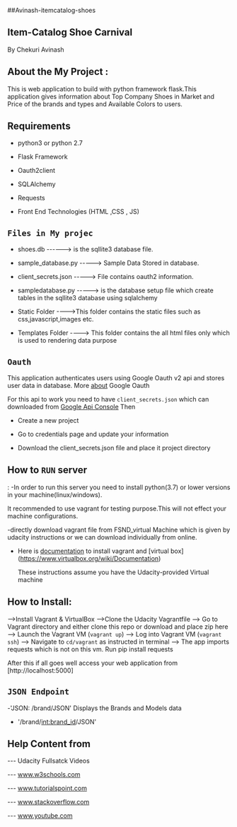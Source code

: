 ##Avinash-itemcatalog-shoes
## Item-Catalog Shoe Carnival 
By Chekuri Avinash

## About the My Project :
   
This is web application to  build with python framework flask.This application gives   information about Top Company Shoes in  Market and Price of the brands and types and Available Colors to users.



## Requirements
 
- python3 or python 2.7
- Flask Framework

- Oauth2client
   
- SQLAlchemy
 
 - Requests
  
- Front End Technologies (HTML ,CSS , JS)
## ``Files in My projec``
 
- shoes.db ------> is the sqllite3 database file.
  
- sample_database.py -----> Sample Data Stored in database.
 
- client_secrets.json -----> File contains oauth2 information.
  
- sampledatabase.py -----> is the database setup file which create tables in the sqllite3 database using sqlalchemy
  
- Static Folder ---->This folder contains the static files such as
  css,javascript,images etc.
  
- Templates Folder ----> This folder contains the all html files only which is used to  rendering data purpose


## `Oauth`
  This application authenticates users using Google Oauth v2 api and stores user data in database.
  More [about](https://developers.google.com/identity/protocols/OAuth2) Google Oauth

  For this api to work you need to have `client_secrets.json` which can downloaded from
  [Google Api Console](https://console.developers.google.con)
  Then
   
 - Create a new project
   
 - Go to credentials page and update your information
   
 - Download the client_secrets.json file and place it project directory



## How to `RUN` server
  :
-In order to run this server you need to install python(3.7) or lower versions in your machine(linux/windows).

  It  recommended to use vagrant for testing  purpose.This will not effect your machine configurations.
 
-directly download vagrant file from FSND_virtual Machine which is given by udacity instructions or we can download individually from online.
- Here is [documentation](https://www.vagrantup.com/docs/) to install vagrant and [virtual box]      (https://www.virtualbox.org/wiki/Documentation)
  
  These instructions assume you have the Udacity-provided Virtual machine
  
 ## How to Install:
 -->Install Vagrant & VirtualBox
 -->Clone the Udacity Vagrantfile
--> Go to Vagrant directory and either clone this repo or download and place zip here
--> Launch the Vagrant VM (`vagrant up`)
--> Log into Vagrant VM (`vagrant ssh`)
--> Navigate to `cd/vagrant` as instructed in terminal
--> The app imports requests which is not on this vm. Run pip install requests
  
After this if all goes well access your web application from [http://localhost:5000]
 
## `JSON Endpoint`

  -'JSON: /brand/JSON'  Displays the Brands and Models data
  - '/brand/<int:brand_id>/JSON'


## Help Content from 
 
--- Udacity  Fullsatck Videos

--- www.w3schools.com
  
--- www.tutorialspoint.com   

--- www.stackoverflow.com

--- www.youtube.com
 
 
